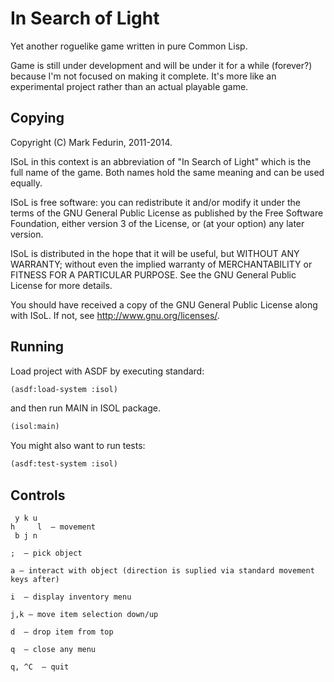 In Search of Light
===================

Yet another roguelike game written in pure Common Lisp.

Game is still under development and will be under it for a while (forever?)
because I'm not focused on making it complete. It's more like an experimental
project rather than an actual playable game.


Copying
-------

Copyright (C) Mark Fedurin, 2011-2014.

ISoL in this context is an abbreviation of "In Search of Light" which is the
full name of the game.  Both names hold the same meaning and can be used equally.

ISoL is free software: you can redistribute it and/or modify it under the terms
of the GNU General Public License as published by the Free Software Foundation,
either version 3 of the License, or (at your option) any later version.

ISoL is distributed in the hope that it will be useful, but WITHOUT ANY
WARRANTY; without even the implied warranty of MERCHANTABILITY or FITNESS FOR A
PARTICULAR PURPOSE.  See the GNU General Public License for more details.

You should have received a copy of the GNU General Public License along with
ISoL.  If not, see <http://www.gnu.org/licenses/>.


Running
--------

Load project with ASDF by executing standard:
```lisp
(asdf:load-system :isol)
```
and then run MAIN in ISOL package.
```lisp
(isol:main)
```

You might also want to run tests:
```lisp
(asdf:test-system :isol)
```


Controls
---------

```
 y k u
h     l  — movement
 b j n
```

```
;  — pick object
```

```
a — interact with object (direction is suplied via standard movement keys after)
```

```
i  — display inventory menu
```

```
j,k — move item selection down/up

```

```
d  — drop item from top
```

```
q  — close any menu
```

```
q, ^C  — quit
```
